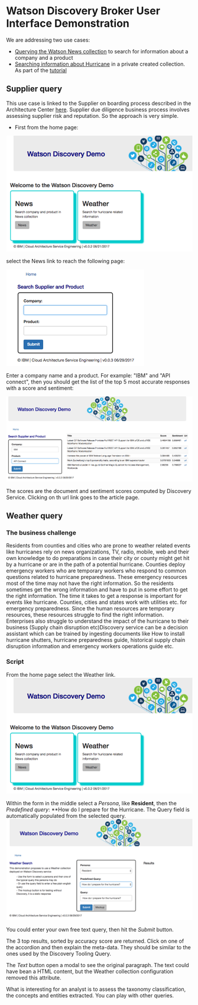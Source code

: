 # Watson Discovery Broker User Interface Demonstration

We are addressing two use cases:
* [Querying the Watson News collection]() to search for information about a company and a product
* [Searching information about Hurricane]() in a private created collection. As part of the [tutorial](tutorial/wds-lab.md)

## Supplier query
This use case is linked to the Supplier on boarding process described in the Architecture Center [here](https://www.ibm.com/devops/method/content/architecture/cognitiveDiscoveryDomain2/1_2). Supplier due diligence business process involves assessing supplier risk and reputation.
So the approach is very simple.
* First from the home page:  

![](wds-ui-home.png)  

select the News link to reach the following page:  

![](wds-ui-news1.png)  

Enter a company name and a product. For example: "IBM" and "API connect", then you should get the list of the top 5 most accurate responses with a score and sentiment:   

![](wds-ui-news2.png)

The scores are the document and sentiment scores computed by Discovery Service. Clicking on th url link goes to the article page.

## Weather query
### The business challenge
Residents  from counties and cities  who are prone to weather related  events  like hurricanes  rely  on news organizations,  TV, radio, mobile,  web and their own knowledge to do preparations  in case their city or county might get hit by a hurricane or are in the path of a potential  hurricane.  Counties deploy  emergency  workers who are temporary  workers who respond to common questions  related to hurricane  preparedness.  These emergency  resources  most of the time may not have the right information.  So the residents  sometimes  get the wrong information  and have to put in some effort to get the right information. The time it takes to get a response is important for events  like hurricane. Counties, cities  and states  work with utilities  etc. for emergency  preparedness.  Since the human resources  are temporary  resources,  these resources struggle  to find the right information. Enterprises  also struggle  to understand the impact of the hurricane to their business  (Supply chain disruption etc)Discovery  service  can be a decision  assistant  which can be trained  by ingesting  documents like How to install  hurricane shutters,  hurricane preparedness  guide, historical  supply  chain disruption information  and emergency  workers operations  guide etc.

### Script
From the home page select the Weather link.
![](wds-ui-home.png)  

Within the form in the middle select a *Persona*, like **Resident**, then the *Predefined query*: **How do I prepare for the Hurricane. The Query field is automatically populated from the selected query.
![](wds-ui-weather1.png)  

You could enter your own free text query, then hit the *Submit* button.

The 3 top results, sorted by accuracy score are returned. Click on one of the accordion and then explain the meta-data. They should be similar to the ones used by the Discovery Tooling Query.

The *Text* button open a modal to see the original paragraph. The text could have bean a HTML content, but the Weather collection configuration removed this attribute.

What is interesting for an analyst is to assess the taxonomy classification, the concepts and entities extracted. 
You can play with other queries.
